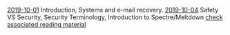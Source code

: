 [2019-10-01](./2019-10-01.pdf) Introduction, Systems and e-mail recovery.
[2019-10-04](./2019-10-04.pdf) Safety VS Security, Security Terminology, Introduction to Spectre/Meltdown [check associated reading material](https://github.com/bris-sys-sec/reading/tree/master/lecture2-specter-meltdown)
